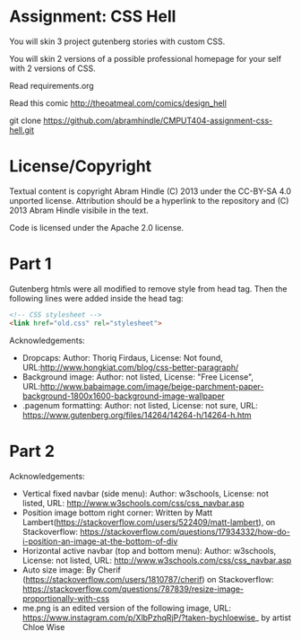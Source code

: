 Assignment: CSS Hell
====================

You will skin 3 project gutenberg stories with custom CSS.

You will skin 2 versions of a possible professional homepage for your
self with 2 versions of CSS.

Read requirements.org

Read this comic http://theoatmeal.com/comics/design_hell

git clone https://github.com/abramhindle/CMPUT404-assignment-css-hell.git

License/Copyright
=================

Textual content is copyright Abram Hindle (C) 2013 under the CC-BY-SA
4.0 unported license. Attribution should be a hyperlink to the
repository and (C) 2013 Abram Hindle visibile in the text.

Code is licensed under the Apache 2.0 license.

Part 1
=======
Gutenberg htmls were all modified to remove style from head tag. Then the following lines were added inside the head tag:
```HTML
<!-- CSS stylesheet -->
<link href="old.css" rel="stylesheet">
```

Acknowledgements:
* Dropcaps: Author: Thoriq Firdaus, License: Not found, URL:http://www.hongkiat.com/blog/css-better-paragraph/
* Background image: Author: not listed, License: "Free License", URL:http://www.babaimage.com/image/beige-parchment-paper-background-1800x1600-background-image-wallpaper
* .pagenum formatting: Author: not listed, License: not sure, URL: https://www.gutenberg.org/files/14264/14264-h/14264-h.htm

Part 2
=========
Acknowledgements:
* Vertical fixed navbar (side menu): Author: w3schools, License: not listed, URL: http://www.w3schools.com/css/css_navbar.asp 
* Position image bottom right corner: Written by Matt Lambert(https://stackoverflow.com/users/522409/matt-lambert), on Stackoverflow: https://stackoverflow.com/questions/17934332/how-do-i-position-an-image-at-the-bottom-of-div
* Horizontal active navbar (top and bottom menu): Author: w3schools, License: not listed, URL: http://www.w3schools.com/css/css_navbar.asp
* Auto size image: By Cherif (https://stackoverflow.com/users/1810787/cherif) on Stackoverflow: https://stackoverflow.com/questions/787839/resize-image-proportionally-with-css
* me.png is an edited version of the following image, URL: https://www.instagram.com/p/XlbPzhqRjP/?taken-bychloewise_ by artist Chloe Wise






